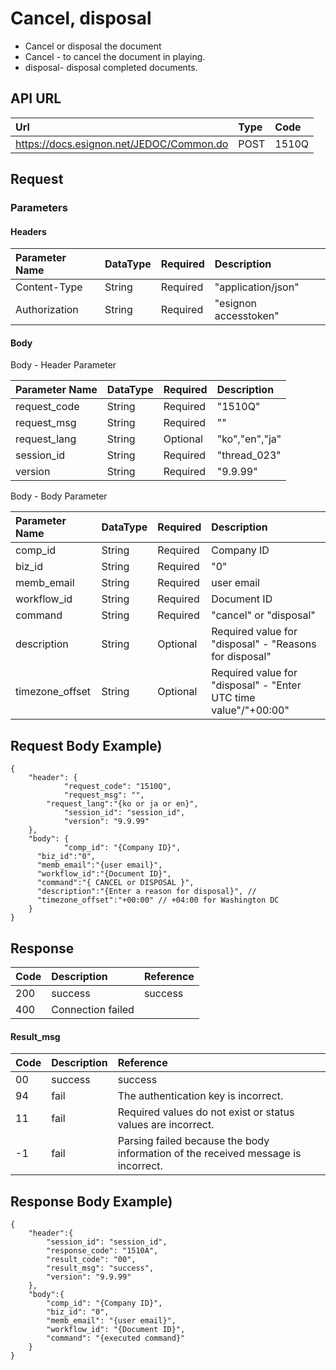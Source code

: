 # Cancel, disposal

* Cancel or disposal the document
* Cancel - to cancel the document in playing.
* disposal- disposal completed documents.

## API URL

| Url | Type | **Code** |
| :--- | :--- | :--- |
| https://docs.esignon.net/JEDOC/Common.do | POST | 1510Q |

## Request

### Parameters

####  Headers

| **Parameter Name**                         | DataType | Required | **Description** |
| :--- | :--- | :--- | :--- |
| Content-Type | String | Required | "application/json" |
| Authorization | String | Required | "esignon accesstoken" |

####   Body 

  Body - Header Parameter

| **Parameter Name**                         | DataType | Required | **Description** |
| :--- | :--- | :--- | :--- |
| request\_code | String | Required | "1510Q" |
| request\_msg | String | Required | "" |
| request\_lang | String | Optional | "ko","en","ja" |
| session\_id | String | Required | "thread\_023" |
| version | String | Required | "9.9.99" |

  Body - Body Parameter

| **Parameter Name** | DataType | Required | **Description** |
| :--- | :--- | :--- | :--- |
| comp\_id | String | Required | Company ID |
| biz\_id | String | Required | "0" |
| memb\_email | String | Required | user email |
| workflow\_id | String | Required | Document ID |
| command | String | Required | "cancel" or  "disposal"  |
| description | String | Optional | Required value for "disposal" - "Reasons for disposal" |
| timezone\_offset | String | Optional | Required value for "disposal" - "Enter UTC time value"/"+00:00" |

## Request Body Example\)

```text
{
	"header": {
			"request_code": "1510Q",
			"request_msg": "",
	    "request_lang":"{ko or ja or en}",
			"session_id": "session_id",
			"version": "9.9.99"
	},
	"body": {
			"comp_id": "{Company ID}",
      "biz_id":"0",
      "memb_email":"{user email}",
      "workflow_id":"{Document ID}",
      "command":"{ CANCEL or DISPOSAL }",
      "description":"{Enter a reason for disposal}", // 
      "timezone_offset":"+00:00" // +04:00 for Washington DC
	}
}
```

## Response

| Code | **Description** | **Reference** |
| :--- | :--- | :--- |
| 200 | success | success |
| 400 | Connection failed |  |

#### Result\_msg

| Code | **Description** | **Reference** |
| :--- | :--- | :--- |
| 00 | success | success |
| 94 | fail | The authentication key is incorrect. |
| 11 | fail | Required values do not exist or status values are incorrect. |
| -1 | fail | Parsing failed because the body information of the received message is incorrect. |

## Response Body Example\)

```text
{
	"header":{
		"session_id": "session_id",
		"response_code": "1510A",
		"result_code": "00",
		"result_msg": "success",
		"version": "9.9.99"
	},
	"body":{
		"comp_id": "{Company ID}",
		"biz_id": "0",
		"memb_email": "{user email}",
		"workflow_id": "{Document ID}",
		"command": "{executed command}"
	}
}
```



